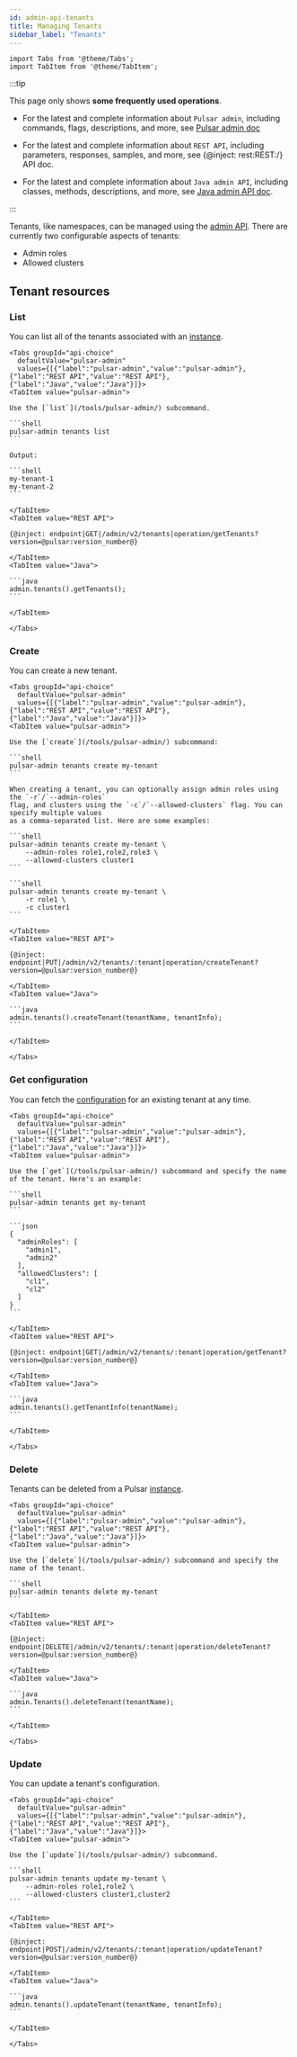 ```yaml
---
id: admin-api-tenants
title: Managing Tenants
sidebar_label: "Tenants"
---
```


````mdx-code-block
import Tabs from '@theme/Tabs';
import TabItem from '@theme/TabItem';
````


:::tip

 This page only shows **some frequently used operations**.

 - For the latest and complete information about `Pulsar admin`, including commands, flags, descriptions, and more, see [Pulsar admin doc](/tools/pulsar-admin/)
 
 - For the latest and complete information about `REST API`, including parameters, responses, samples, and more, see {@inject: rest:REST:/} API doc.
 
 - For the latest and complete information about `Java admin API`, including classes, methods, descriptions, and more, see [Java admin API doc](/api/admin/).
 
:::

Tenants, like namespaces, can be managed using the [admin API](admin-api-overview.md). There are currently two configurable aspects of tenants:

* Admin roles
* Allowed clusters

## Tenant resources

### List

You can list all of the tenants associated with an [instance](reference-terminology.md#instance).

````mdx-code-block
<Tabs groupId="api-choice"
  defaultValue="pulsar-admin"
  values={[{"label":"pulsar-admin","value":"pulsar-admin"},{"label":"REST API","value":"REST API"},{"label":"Java","value":"Java"}]}>
<TabItem value="pulsar-admin">

Use the [`list`](/tools/pulsar-admin/) subcommand.

```shell
pulsar-admin tenants list
```

Output:

```shell
my-tenant-1
my-tenant-2
```

</TabItem>
<TabItem value="REST API">

{@inject: endpoint|GET|/admin/v2/tenants|operation/getTenants?version=@pulsar:version_number@}

</TabItem>
<TabItem value="Java">

```java
admin.tenants().getTenants();
```

</TabItem>

</Tabs>
````

### Create

You can create a new tenant.

````mdx-code-block
<Tabs groupId="api-choice"
  defaultValue="pulsar-admin"
  values={[{"label":"pulsar-admin","value":"pulsar-admin"},{"label":"REST API","value":"REST API"},{"label":"Java","value":"Java"}]}>
<TabItem value="pulsar-admin">

Use the [`create`](/tools/pulsar-admin/) subcommand:

```shell
pulsar-admin tenants create my-tenant
```

When creating a tenant, you can optionally assign admin roles using the `-r`/`--admin-roles`
flag, and clusters using the `-c`/`--allowed-clusters` flag. You can specify multiple values
as a comma-separated list. Here are some examples:

```shell
pulsar-admin tenants create my-tenant \
    --admin-roles role1,role2,role3 \
    --allowed-clusters cluster1
```

```shell
pulsar-admin tenants create my-tenant \
    -r role1 \
    -c cluster1
```

</TabItem>
<TabItem value="REST API">

{@inject: endpoint|PUT|/admin/v2/tenants/:tenant|operation/createTenant?version=@pulsar:version_number@}

</TabItem>
<TabItem value="Java">

```java
admin.tenants().createTenant(tenantName, tenantInfo);
```

</TabItem>

</Tabs>
````

### Get configuration

You can fetch the [configuration](reference-configuration.md) for an existing tenant at any time.

````mdx-code-block
<Tabs groupId="api-choice"
  defaultValue="pulsar-admin"
  values={[{"label":"pulsar-admin","value":"pulsar-admin"},{"label":"REST API","value":"REST API"},{"label":"Java","value":"Java"}]}>
<TabItem value="pulsar-admin">

Use the [`get`](/tools/pulsar-admin/) subcommand and specify the name of the tenant. Here's an example:

```shell
pulsar-admin tenants get my-tenant
```

```json
{
  "adminRoles": [
    "admin1",
    "admin2"
  ],
  "allowedClusters": [
    "cl1",
    "cl2"
  ]
}
```

</TabItem>
<TabItem value="REST API">

{@inject: endpoint|GET|/admin/v2/tenants/:tenant|operation/getTenant?version=@pulsar:version_number@}

</TabItem>
<TabItem value="Java">

```java
admin.tenants().getTenantInfo(tenantName);
```

</TabItem>

</Tabs>
````

### Delete

Tenants can be deleted from a Pulsar [instance](reference-terminology.md#instance).

````mdx-code-block
<Tabs groupId="api-choice"
  defaultValue="pulsar-admin"
  values={[{"label":"pulsar-admin","value":"pulsar-admin"},{"label":"REST API","value":"REST API"},{"label":"Java","value":"Java"}]}>
<TabItem value="pulsar-admin">

Use the [`delete`](/tools/pulsar-admin/) subcommand and specify the name of the tenant.

```shell
pulsar-admin tenants delete my-tenant
```

</TabItem>
<TabItem value="REST API">

{@inject: endpoint|DELETE|/admin/v2/tenants/:tenant|operation/deleteTenant?version=@pulsar:version_number@}

</TabItem>
<TabItem value="Java">

```java
admin.Tenants().deleteTenant(tenantName);
```

</TabItem>

</Tabs>
````

### Update

You can update a tenant's configuration.

````mdx-code-block
<Tabs groupId="api-choice"
  defaultValue="pulsar-admin"
  values={[{"label":"pulsar-admin","value":"pulsar-admin"},{"label":"REST API","value":"REST API"},{"label":"Java","value":"Java"}]}>
<TabItem value="pulsar-admin">

Use the [`update`](/tools/pulsar-admin/) subcommand.

```shell
pulsar-admin tenants update my-tenant \
    --admin-roles role1,role2 \
    --allowed-clusters cluster1,cluster2
```

</TabItem>
<TabItem value="REST API">

{@inject: endpoint|POST|/admin/v2/tenants/:tenant|operation/updateTenant?version=@pulsar:version_number@}

</TabItem>
<TabItem value="Java">

```java
admin.tenants().updateTenant(tenantName, tenantInfo);
```

</TabItem>

</Tabs>
````

